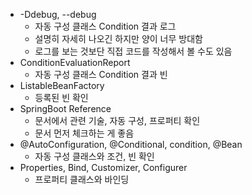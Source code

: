 * -Ddebug, --debug
  * 자동 구성 클래스 Condition 결과 로그
  * 설명히 자세히 나오긴 하지만 양이 너무 방대함
  * 로그를 보는 것보단 직접 코드를 작성해서 볼 수도 있음
* ConditionEvaluationReport
  * 자동 구성 클래스 Condition 결과 빈
* ListableBeanFactory
  * 등록된 빈 확인
* SpringBoot Reference
  * 문서에서 관련 기술, 자동 구성, 프로퍼티 확인
  * 문서 먼저 체크하는 게 좋음
* @AutoConfiguration, @Conditional, condition, @Bean
  * 자동 구성 클래스와 조건, 빈 확인
* Properties, Bind, Customizer, Configurer
  * 프로퍼티 클래스와 바인딩